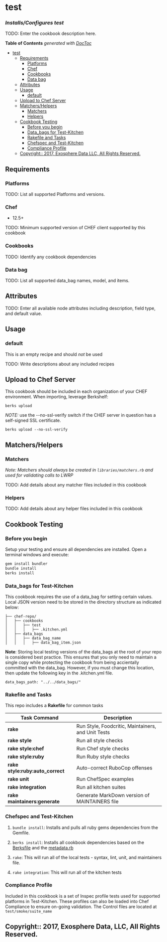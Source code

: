 # test
### _Installs/Configures test_

TODO: Enter the cookbook description here.

<!-- START doctoc generated TOC please keep comment here to allow auto update -->
<!-- DON'T EDIT THIS SECTION, INSTEAD RE-RUN doctoc TO UPDATE -->
**Table of Contents**  *generated with [DocToc](https://github.com/thlorenz/doctoc)*

- [test](#test)
  - [Requirements](#requirements)
    - [Platforms](#platforms)
    - [Chef](#chef)
    - [Cookbooks](#cookbooks)
    - [Data bag](#data-bag)
  - [Attributes](#attributes)
  - [Usage](#usage)
    - [default](#default)
  - [Upload to Chef Server](#upload-to-chef-server)
  - [Matchers/Helpers](#matchershelpers)
    - [Matchers](#matchers)
    - [Helpers](#helpers)
  - [Cookbook Testing](#cookbook-testing)
    - [Before you begin](#before-you-begin)
    - [Data_bags for Test-Kitchen](#data_bags-for-test-kitchen)
    - [Rakefile and Tasks](#rakefile-and-tasks)
    - [Chefspec and Test-Kitchen](#chefspec-and-test-kitchen)
    - [Compliance Profile](#compliance-profile)
  - [Copyright:: 2017, Exosphere Data LLC, All Rights Reserved.](#copyright-2017-exosphere-data-llc-all-rights-reserved)

<!-- END doctoc generated TOC please keep comment here to allow auto update -->

## Requirements

### Platforms

TODO: List all supported Platforms and versions. 

### Chef

- 12.5+

TODO: Minimum supported version of CHEF client supported by this cookbook

### Cookbooks

TODO: Identify any cookbook dependencies

### Data bag

TODO: List all supported data_bag names, model, and items.

## Attributes

TODO: Enter all available node attributes including description, field type, and default value.


## Usage
### default

This is an empty recipe and should _not_ be used

TODO: Write descriptions about any included recipes

## Upload to Chef Server
This cookbook should be included in each organization of your CHEF environment.  When importing, leverage Berkshelf:

`berks upload`

_NOTE:_ use the --no-ssl-verify switch if the CHEF server in question has a self-signed SSL certificate.

`berks upload --no-ssl-verify`

## Matchers/Helpers

### Matchers
_Note: Matchers should always be created in `libraries/matchers.rb` and used for validating calls to LWRP_

TODO: Add details about any matcher files included in this cookbook


### Helpers

TODO: Add details about any helper files included in this cookbook

## Cookbook Testing

### Before you begin
Setup your testing and ensure all dependencies are installed.  Open a terminal windows and execute:

```ruby
gem install bundler
bundle install
berks install
```

### Data_bags for Test-Kitchen

This cookbook requires the use of a data_bag for setting certain values.  Local JSON version need to be stored in the directory structure as indicated below:

```
├── chef-repo/
│   ├── cookbooks
│   │   ├── test
│   │   │   ├── .kitchen.yml
│   ├── data_bags
│   │   ├── data_bag_name
│   │   │   ├── data_bag_item.json

```

**Note**: Storing local testing versions of the data_bags at the root of your repo is considered best practice.  This ensures that you only need to maintain a single copy while protecting the cookbook from being accientally committed with the data_bag.  However, if you must change this location, then update the following key in the .kitchen.yml file.  

```
data_bags_path: "../../data_bags/"
```

### Rakefile and Tasks
This repo includes a **Rakefile** for common tasks

| Task Command | Description |
| ------------- |-------------|
| **rake** | Run Style, Foodcritic, Maintainers, and Unit Tests |
| **rake style** | Run all style checks |
| **rake style:chef** | Run Chef style checks |
| **rake style:ruby** | Run Ruby style checks |
| **rake style:ruby:auto_correct** | Auto-correct RuboCop offenses |
| **rake unit** | Run ChefSpec examples |
| **rake integration** | Run all kitchen suites |
| **rake maintainers:generate** | Generate MarkDown version of MAINTAINERS file |

### Chefspec and Test-Kitchen

1. `bundle install`: Installs and pulls all ruby gems dependencies from the Gemfile.

2. `berks install`: Installs all cookbook dependencies based on the [Berksfile](Berksfile) and the [metadata.rb](metadata.rb)

3. `rake`: This will run all of the local tests - syntax, lint, unit, and maintainers file.
4. `rake integration`: This will run all of the kitchen tests 

### Compliance Profile
Included in this cookbook is a set of Inspec profile tests used for supported platforms in Test-Kitchen.  These profiles can also be loaded into Chef Compliance to ensure on-going validation.  The Control files are located at `test/smoke/suite_name`


## Copyright:: 2017, Exosphere Data, LLC, All Rights Reserved.
